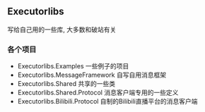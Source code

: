 ## Executorlibs

写给自己用的一些库, 大多数和破站有关

### 各个项目
- Executorlibs.Examples 一些例子的项目
- Executorlibs.MessageFramework 自写自用消息框架
- Executorlibs.Shared 共享的一些类
- Executorlibs.Shared.Protocol 消息客户端专用的一些定义
- Executorlibs.Bilibili.Protocol 自制的Bilibili直播平台的消息客户端